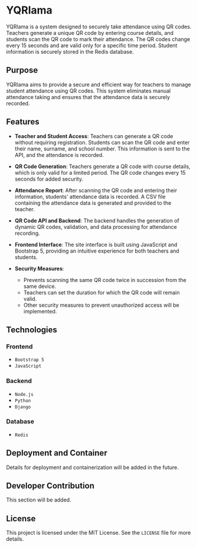 # YQRlama

YQRlama is a system designed to securely take attendance using QR codes. Teachers generate a unique QR code by entering course details, and students scan the QR code to mark their attendance. The QR codes change every 15 seconds and are valid only for a specific time period. Student information is securely stored in the Redis database.

## Purpose

YQRlama aims to provide a secure and efficient way for teachers to manage student attendance using QR codes. This system eliminates manual attendance taking and ensures that the attendance data is securely recorded.

## Features

- **Teacher and Student Access**: 
  Teachers can generate a QR code without requiring registration. Students can scan the QR code and enter their name, surname, and school number. This information is sent to the API, and the attendance is recorded.
  
- **QR Code Generation**: 
  Teachers generate a QR code with course details, which is only valid for a limited period. The QR code changes every 15 seconds for added security.
  
- **Attendance Report**: 
  After scanning the QR code and entering their information, students' attendance data is recorded. A CSV file containing the attendance data is generated and provided to the teacher.

- **QR Code API and Backend**: 
  The backend handles the generation of dynamic QR codes, validation, and data processing for attendance recording.
  
- **Frontend Interface**: 
  The site interface is built using JavaScript and Bootstrap 5, providing an intuitive experience for both teachers and students.

- **Security Measures**: 
  - Prevents scanning the same QR code twice in succession from the same device.
  - Teachers can set the duration for which the QR code will remain valid.
  - Other security measures to prevent unauthorized access will be implemented.

## Technologies

### Frontend
- `Bootstrap 5`
- `JavaScript`

### Backend
- `Node.js`
- `Python`
- `Django`

### Database
- `Redis`

## Deployment and Container

Details for deployment and containerization will be added in the future.

## Developer Contribution

This section will be added.

## License

This project is licensed under the MIT License. See the `LICENSE` file for more details.
